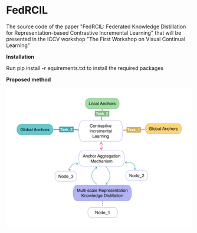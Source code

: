 # FedRCIL

The source code of the paper "FedRCIL: Federated Knowledge Distillation for Representation-based Contrastive Incremental Learning" that will be presented in the ICCV workshop "The First Workshop on Visual Continual Learning"

**Installation**

Run pip install -r equirements.txt to install the required packages

**Proposed method**

![model architecture image](https://github.com/chatzikon/FedRCIL/blob/master/images/FL_IL_scheme_iccv_generic_figure.png)
